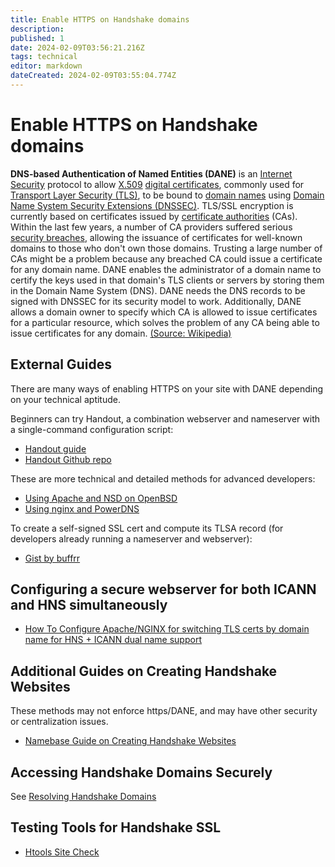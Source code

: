 ```yaml
---
title: Enable HTTPS on Handshake domains
description: 
published: 1
date: 2024-02-09T03:56:21.216Z
tags: technical
editor: markdown
dateCreated: 2024-02-09T03:55:04.774Z
---
```


# Enable HTTPS on Handshake domains


**DNS-based Authentication of Named Entities (DANE)** is an [Internet Security](https://en.wikipedia.org/wiki/Internet_security) protocol to allow [X.509](https://en.wikipedia.org/wiki/X.509) [digital certificates](https://en.wikipedia.org/wiki/Digital_certificates), commonly used for [Transport Layer Security (TLS)](https://en.wikipedia.org/wiki/Transport_Layer_Security), to be bound to [domain names](https://en.wikipedia.org/wiki/Domain_name) using [Domain Name System Security Extensions (DNSSEC)](https://en.wikipedia.org/wiki/Domain_Name_System_Security_Extensions). TLS/SSL encryption is currently based on certificates issued by [certificate authorities](https://en.wikipedia.org/wiki/Certificate_authority) (CAs). Within the last few years, a number of CA providers suffered serious [security breaches](https://en.wikipedia.org/wiki/Certificate_authority#CA_compromise), allowing the issuance of certificates for well-known domains to those who don't own those domains. Trusting a large number of CAs might be a problem because any breached CA could issue a certificate for any domain name. DANE enables the administrator of a domain name to certify the keys used in that domain's TLS clients or servers by storing them in the Domain Name System (DNS). DANE needs the DNS records to be signed with DNSSEC for its security model to work. Additionally, DANE allows a domain owner to specify which CA is allowed to issue certificates for a particular resource, which solves the problem of any CA being able to issue certificates for any domain. [(Source: Wikipedia)](https://en.wikipedia.org/wiki/DNS-based_Authentication_of_Named_Entities)


## External Guides
There are many ways of enabling HTTPS on your site with DANE depending on your technical aptitude.

Beginners can try Handout, a combination webserver and nameserver with a single-command configuration script:

- [Handout guide](https://matthewzipkin.medium.com/building-a-secure-website-on-your-handshake-tld-a8922a950a4f)
- [Handout Github repo](https://github.com/pinheadmz/handout)

These are more technical and detailed methods for advanced developers:

- [Using Apache and NSD on OpenBSD](https://www.sebastianrasor.com/blog/hosting-a-secure-website-on-the-handshake-protocol-using-dane)
- [Using nginx and PowerDNS](https://blog.htools.work/posts/hns-pdns-nginx/)

To create a self-signed SSL cert and compute its TLSA record (for developers already running a nameserver and webserver):

- [Gist by buffrr](https://gist.github.com/buffrr/609285c952e9cb28f76da168ef8c2ca6)

## Configuring a secure webserver for both ICANN and HNS simultaneously
- [How To Configure Apache/NGINX for switching TLS certs by domain name for HNS + ICANN dual name support](https://sorablog.eu.org/apache-nginx-with-hns-icann-domain.html)

## Additional Guides on Creating Handshake Websites
These methods may not enforce https/DANE, and may have other security or centralization issues.

- [Namebase Guide on Creating Handshake Websites](https://learn.namebase.io/starting-from-zero/how-to-create-a-handshake-website)

## Accessing Handshake Domains Securely
See [Resolving Handshake Domains](/en/resolving)

## Testing Tools for Handshake SSL
- [Htools Site Check](https://sitecheck.htools.work/)
